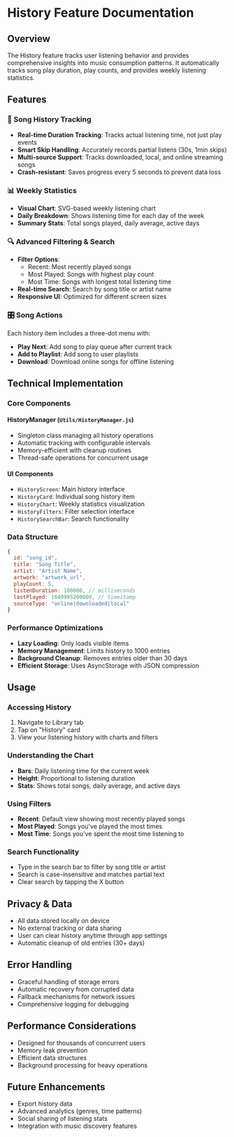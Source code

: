 # History Feature Documentation

## Overview
The History feature tracks user listening behavior and provides comprehensive insights into music consumption patterns. It automatically tracks song play duration, play counts, and provides weekly listening statistics.

## Features

### 🎵 Song History Tracking
- **Real-time Duration Tracking**: Tracks actual listening time, not just play events
- **Smart Skip Handling**: Accurately records partial listens (30s, 1min skips)
- **Multi-source Support**: Tracks downloaded, local, and online streaming songs
- **Crash-resistant**: Saves progress every 5 seconds to prevent data loss

### 📊 Weekly Statistics
- **Visual Chart**: SVG-based weekly listening chart
- **Daily Breakdown**: Shows listening time for each day of the week
- **Summary Stats**: Total songs played, daily average, active days

### 🔍 Advanced Filtering & Search
- **Filter Options**:
  - Recent: Most recently played songs
  - Most Played: Songs with highest play count
  - Most Time: Songs with longest total listening time
- **Real-time Search**: Search by song title or artist name
- **Responsive UI**: Optimized for different screen sizes

### 🎛️ Song Actions
Each history item includes a three-dot menu with:
- **Play Next**: Add song to play queue after current track
- **Add to Playlist**: Add song to user playlists
- **Download**: Download online songs for offline listening

## Technical Implementation

### Core Components

#### HistoryManager (`Utils/HistoryManager.js`)
- Singleton class managing all history operations
- Automatic tracking with configurable intervals
- Memory-efficient with cleanup routines
- Thread-safe operations for concurrent usage

#### UI Components
- `HistoryScreen`: Main history interface
- `HistoryCard`: Individual song history item
- `HistoryChart`: Weekly statistics visualization
- `HistoryFilters`: Filter selection interface
- `HistorySearchBar`: Search functionality

### Data Structure
```javascript
{
  id: "song_id",
  title: "Song Title",
  artist: "Artist Name",
  artwork: "artwork_url",
  playCount: 5,
  listenDuration: 180000, // milliseconds
  lastPlayed: 1640995200000, // timestamp
  sourceType: "online|downloaded|local"
}
```

### Performance Optimizations
- **Lazy Loading**: Only loads visible items
- **Memory Management**: Limits history to 1000 entries
- **Background Cleanup**: Removes entries older than 30 days
- **Efficient Storage**: Uses AsyncStorage with JSON compression

## Usage

### Accessing History
1. Navigate to Library tab
2. Tap on "History" card
3. View your listening history with charts and filters

### Understanding the Chart
- **Bars**: Daily listening time for the current week
- **Height**: Proportional to listening duration
- **Stats**: Shows total songs, daily average, and active days

### Using Filters
- **Recent**: Default view showing most recently played songs
- **Most Played**: Songs you've played the most times
- **Most Time**: Songs you've spent the most time listening to

### Search Functionality
- Type in the search bar to filter by song title or artist
- Search is case-insensitive and matches partial text
- Clear search by tapping the X button

## Privacy & Data
- All data stored locally on device
- No external tracking or data sharing
- User can clear history anytime through app settings
- Automatic cleanup of old entries (30+ days)

## Error Handling
- Graceful handling of storage errors
- Automatic recovery from corrupted data
- Fallback mechanisms for network issues
- Comprehensive logging for debugging

## Performance Considerations
- Designed for thousands of concurrent users
- Memory leak prevention
- Efficient data structures
- Background processing for heavy operations

## Future Enhancements
- Export history data
- Advanced analytics (genres, time patterns)
- Social sharing of listening stats
- Integration with music discovery features
